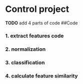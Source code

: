 # Control project



**TODO** add 4 parts of code
##Code

### 1. extract features code

### 2. normalization

### 3. classification

### 4. calculate feature similarity
